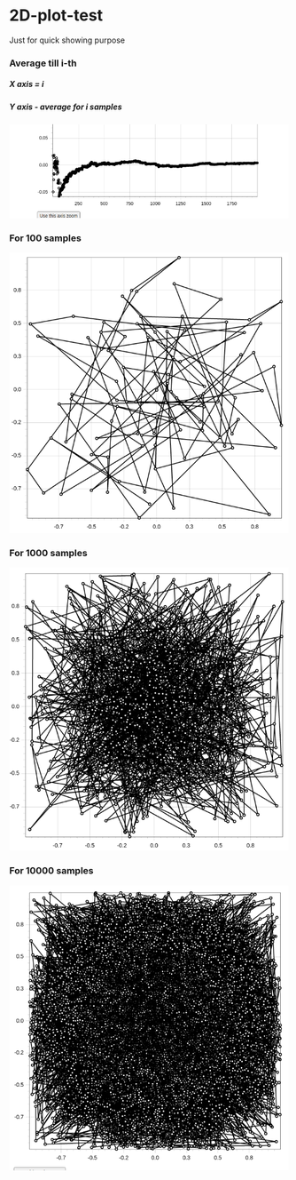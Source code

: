 # 2D-plot-test
Just for quick showing purpose

### Average till i-th
##### X axis = i
##### Y axis - average for i samples
  ![alt](average_till_i-th.png)

### For 100 samples
  ![alt](100.png)
  
### For 1000 samples
  ![alt](1000.png)
  
### For 10000 samples
  ![alt](10000.png)

